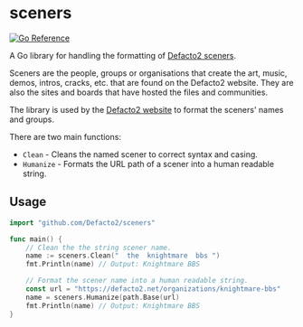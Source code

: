 # sceners

[![Go Reference](https://pkg.go.dev/badge/github.com/Defacto2/sceners.svg)](https://pkg.go.dev/github.com/Defacto2/sceners)

A Go library for handling the formatting of [Defacto2 sceners](https://defacto2.net).

Sceners are the people, groups or organisations that create the art, music, demos, intros, cracks, etc. that are found on the Defacto2 website. They are also the sites and boards that have hosted the files and communities.

The library is used by the [Defacto2 website](https://defacto2.net) to format the sceners' names and groups.

There are two main functions:

* `Clean` - Cleans the named scener to correct syntax and casing.
* `Humanize` - Formats the URL path of a scener into a human readable string.

## Usage

```go
import "github.com/Defacto2/sceners"

func main() {
    // Clean the the string scener name.
    name := sceners.Clean("  the  knightmare  bbs ")
    fmt.Println(name) // Output: Knightmare BBS

    // Format the scener name into a human readable string.
    const url = "https://defacto2.net/organizations/knightmare-bbs"
    name = sceners.Humanize(path.Base(url)
    fmt.Println(name) // Output: Knightmare BBS
}
```